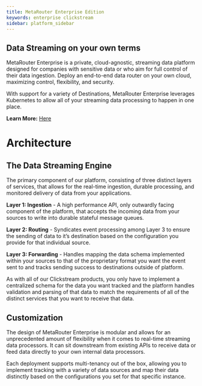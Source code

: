 ```yaml
---
title: MetaRouter Enterprise Edition
keywords: enterprise clickstream
sidebar: platform_sidebar
---
```


## Data Streaming on your own terms

MetaRouter Enterprise is a private, cloud-agnostic, streaming data platform designed for companies with sensitive data or who aim for full control of their data ingestion. Deploy an end-to-end data router on your own cloud, maximizing control, flexibility, and security.

With support for a variety of Destinations, MetaRouter Enterprise leverages Kubernetes to allow all of your streaming data processing to happen in one place.

**Learn More:** [Here](https://www.metarouter.io/#about)

# Architecture
## The Data Streaming Engine

The primary component of our platform, consisting of three distinct layers of services, that allows for the real-time ingestion, durable processing, and monitored delivery of data from your applications. 

**Layer 1: Ingestion** - A high performance API, only outwardly facing component of the platform, that accepts the incoming data from your sources to write into durable stateful message queues. 

**Layer 2: Routing** - Syndicates event processing among Layer 3 to ensure the sending of data to it’s destination based on the configuration you provide for that individual source.

**Layer 3: Forwarding** - Handles mapping the data schema implemented within your sources to that of the proprietary format you want the event sent to and tracks sending success to destinations outside of platform.

As with all of our Clickstream products, you only have to implement a centralized schema for the data you want tracked and the platform handles validation and parsing of that data to match the requirements of all of the distinct services that you want to receive that data.

## Customization

The design of MetaRouter Enterprise is modular and allows for an unprecedented amount of flexibility when it comes to real-time streaming data processors. It can sit downstream from existing APIs to receive data or feed data directly to your own internal data processors. 

Each deployment supports multi-tenancy out of the box, allowing you to implement tracking with a variety of data sources and map their data distinctly based on the configurations you set for that specific instance. 
